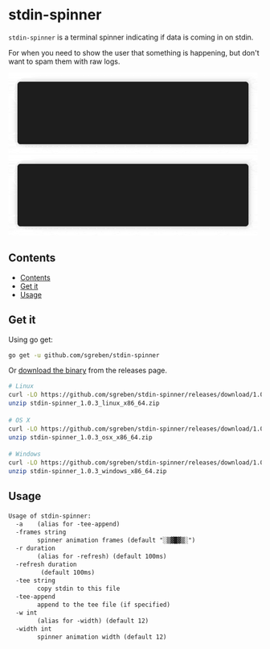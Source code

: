 # stdin-spinner

`stdin-spinner` is a terminal spinner indicating if data is coming in on stdin.

For when you need to show the user that something is happening, but don't want to spam them with raw logs.

![no-spin](doc/nospin.gif) ![spin](doc/spin.gif)

## Contents

- [Contents](#contents)
- [Get it](#get-it)
- [Usage](#usage)

## Get it

Using go get:

```bash
go get -u github.com/sgreben/stdin-spinner
```

Or [download the binary](https://github.com/sgreben/stdin-spinner/releases/latest) from the releases page.

```bash
# Linux
curl -LO https://github.com/sgreben/stdin-spinner/releases/download/1.0.3/stdin-spinner_1.0.3_linux_x86_64.zip
unzip stdin-spinner_1.0.3_linux_x86_64.zip

# OS X
curl -LO https://github.com/sgreben/stdin-spinner/releases/download/1.0.3/stdin-spinner_1.0.3_osx_x86_64.zip
unzip stdin-spinner_1.0.3_osx_x86_64.zip

# Windows
curl -LO https://github.com/sgreben/stdin-spinner/releases/download/1.0.3/stdin-spinner_1.0.3_windows_x86_64.zip
unzip stdin-spinner_1.0.3_windows_x86_64.zip
```

## Usage

```text
Usage of stdin-spinner:
  -a	(alias for -tee-append)
  -frames string
    	spinner animation frames (default "░▒▓█▓▒░")
  -r duration
    	(alias for -refresh) (default 100ms)
  -refresh duration
    	 (default 100ms)
  -tee string
    	copy stdin to this file
  -tee-append
    	append to the tee file (if specified)
  -w int
    	(alias for -width) (default 12)
  -width int
    	spinner animation width (default 12)
```
